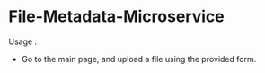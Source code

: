 # File-Metadata-Microservice

Usage :
- Go to the main page, and upload a file using the provided form.
